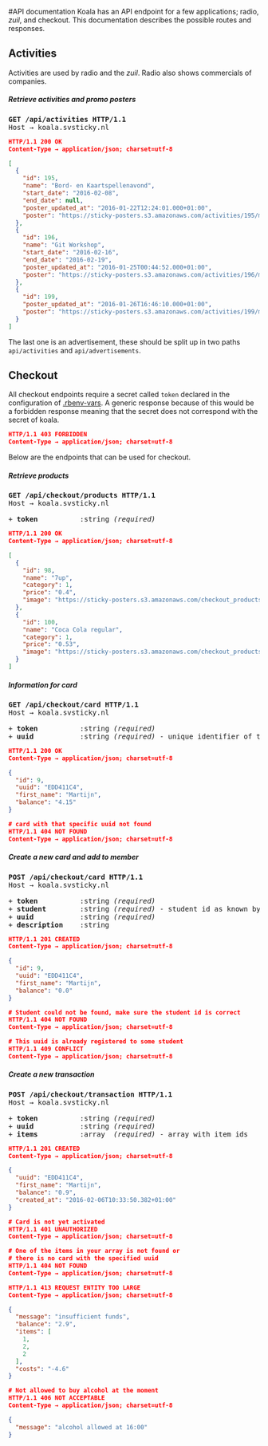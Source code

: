 #API documentation
Koala has an API endpoint for a few applications; radio, _zuil_, and checkout. This documentation describes the possible routes and responses.

## Activities
Activities are used by radio and the _zuil_. Radio also shows commercials of companies.

##### Retrieve activities and promo posters
<pre>
<b>GET /api/activities HTTP/1.1</b>
Host → koala.svsticky.nl
</pre>

```json
HTTP/1.1 200 OK
Content-Type → application/json; charset=utf-8

[
  {
    "id": 195,
    "name": "Bord- en Kaartspellenavond",
    "start_date": "2016-02-08",
    "end_date": null,
    "poster_updated_at": "2016-01-22T12:24:01.000+01:00",
    "poster": "https://sticky-posters.s3.amazonaws.com/activities/195/medium/Poster_%281%29.png?1453461841"
  },
  {
    "id": 196,
    "name": "Git Workshop",
    "start_date": "2016-02-16",
    "end_date": "2016-02-19",
    "poster_updated_at": "2016-01-25T00:44:52.000+01:00",
    "poster": "https://sticky-posters.s3.amazonaws.com/activities/196/medium/gitgud-poster.png?1453679092"
  },
  {
    "id": 199,
    "poster_updated_at": "2016-01-26T16:46:10.000+01:00",
    "poster": "https://sticky-posters.s3.amazonaws.com/activities/199/medium/conferentie.png?1453823170"
  }
]
```

The last one is an advertisement, these should be split up in two paths `api/activities` and `api/advertisements`.

## Checkout
All checkout endpoints require a secret called `token` declared in the configuration of [.rbenv-vars](/.rbenv-vars-sample). A generic response because of this would be a forbidden response meaning that the secret does not correspond with the secret of koala.
```json
HTTP/1.1 403 FORBIDDEN
Content-Type → application/json; charset=utf-8
```
Below are the endpoints that can be used for checkout.



##### Retrieve products
<pre>
<b>GET /api/checkout/products HTTP/1.1</b>
Host → koala.svsticky.nl

+ <b>token</b>          :string <em>(required)</em>
</pre>

```json
HTTP/1.1 200 OK
Content-Type → application/json; charset=utf-8

[
  {
    "id": 98,
    "name": "7up",
    "category": 1,
    "price": "0.4",
    "image": "https://sticky-posters.s3.amazonaws.com/checkout_products/7?1433681363"
  },
  {
    "id": 100,
    "name": "Coca Cola regular",
    "category": 1,
    "price": "0.53",
    "image": "https://sticky-posters.s3.amazonaws.com/checkout_products/1?1433681225"
  }
]
```



##### Information for card
<pre>
<b>GET /api/checkout/card HTTP/1.1</b>
Host → koala.svsticky.nl

+ <b>token</b>          :string <em>(required)</em>
+ <b>uuid</b>           :string <em>(required)</em> - unique identifier of the OV-card
</pre>

```json
HTTP/1.1 200 OK
Content-Type → application/json; charset=utf-8

{
  "id": 9,
  "uuid": "EDD411C4",
  "first_name": "Martijn",
  "balance": "4.15"
}
```

```json
# card with that specific uuid not found
HTTP/1.1 404 NOT FOUND
Content-Type → application/json; charset=utf-8
```



##### Create a new card and add to member
<pre>
<b>POST /api/checkout/card HTTP/1.1</b>
Host → koala.svsticky.nl

+ <b>token</b>          :string <em>(required)</em>
+ <b>student</b>        :string <em>(required)</em> - student id as known by koala
+ <b>uuid</b>           :string <em>(required)</em>
+ <b>description</b>    :string
</pre>

```json
HTTP/1.1 201 CREATED
Content-Type → application/json; charset=utf-8

{
  "id": 9,
  "uuid": "EDD411C4",
  "first_name": "Martijn",
  "balance": "0.0"
}
```

```json
# Student could not be found, make sure the student id is correct
HTTP/1.1 404 NOT FOUND
Content-Type → application/json; charset=utf-8
```

```json
# This uuid is already registered to some student
HTTP/1.1 409 CONFLICT
Content-Type → application/json; charset=utf-8
```



##### Create a new transaction
<pre>
<b>POST /api/checkout/transaction HTTP/1.1</b>
Host → koala.svsticky.nl

+ <b>token</b>          :string <em>(required)</em>
+ <b>uuid</b>           :string <em>(required)</em>
+ <b>items</b>          :array  <em>(required)</em> - array with item ids
</pre>

```json
HTTP/1.1 201 CREATED
Content-Type → application/json; charset=utf-8

{
  "uuid": "EDD411C4",
  "first_name": "Martijn",
  "balance": "0.9",
  "created_at": "2016-02-06T10:33:50.382+01:00"
}
```

```json
# Card is not yet activated
HTTP/1.1 401 UNAUTHORIZED
Content-Type → application/json; charset=utf-8
```

```json
# One of the items in your array is not found or
# there is no card with the specified uuid
HTTP/1.1 404 NOT FOUND
Content-Type → application/json; charset=utf-8
```

```json
HTTP/1.1 413 REQUEST ENTITY TOO LARGE
Content-Type → application/json; charset=utf-8

{
  "message": "insufficient funds",
  "balance": "2.9",
  "items": [
    1,
    2,
    2
  ],
  "costs": "-4.6"
}
```

```json
# Not allowed to buy alcohol at the moment
HTTP/1.1 406 NOT ACCEPTABLE
Content-Type → application/json; charset=utf-8

{
  "message": "alcohol allowed at 16:00"
}
```
